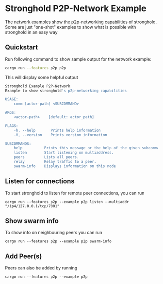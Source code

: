 # Stronghold P2P-Network Example

The network examples show the p2p-networking capabilities of stronghold.
Some are just "one-shot" examples to show what is possible with stronghold in an easy way

## Quickstart

Run following command to show sample output for the network example:

```sh
cargo run --features p2p p2p
```

This will display some helpful output

```sh
Stronghold Example P2P-Network 
Example to show stronghold's p2p-networking capabilities

USAGE:
    comm [actor-path] <SUBCOMMAND>

ARGS:
    <actor-path>    [default: actor_path]

FLAGS:
    -h, --help       Prints help information
    -V, --version    Prints version information

SUBCOMMANDS:
    help          Prints this message or the help of the given subcommand(s)
    listen        Start listening on multiaddress.
    peers         Lists all peers.
    relay         Relay traffic to a peer.
    swarm-info    Displays information on this node
```

## Listen for connections

To start stronghold to listen for remote peer connections, you can run

```no_run
cargo run --features p2p --example p2p listen --multiaddr "/ip4/127.0.0.1/tcp/7001"
```

## Show swarm info

To show info on neighbouring peers you can run

```no_run
cargo run --features p2p --example p2p swarm-info
```

## Add Peer(s)

Peers can also be added by running

```no_run
cargo run --features p2p --example p2p
```
